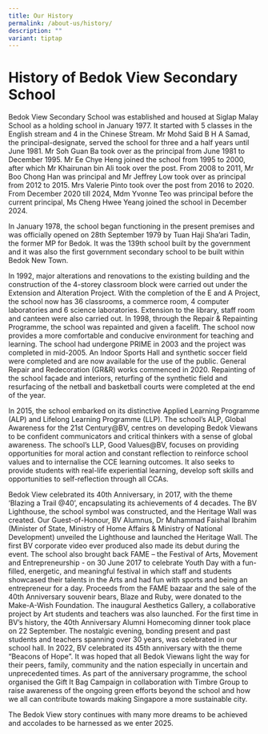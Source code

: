 ```yaml
---
title: Our History
permalink: /about-us/history/
description: ""
variant: tiptap
---
```

<h1>History of Bedok View Secondary School</h1>
<p>Bedok View Secondary School was established and housed at Siglap Malay
School as a holding school in January 1977. It started with 5 classes in
the English stream and 4 in the Chinese Stream. Mr Mohd Said B H A Samad,
the principal-designate, served the school for three and a half years until
June 1981. Mr Soh Guan Ba took over as the principal from June 1981 to
December 1995. Mr Ee Chye Heng joined the school from 1995 to 2000, after
which Mr Khairunan bin Ali took over the post. From 2008 to 2011, Mr Boo
Chong Han was principal and Mr Jeffrey Low took over as principal from
2012 to 2015. Mrs Valerie Pinto took over the post from 2016 to 2020. From
December 2020 till 2024, Mdm Yvonne Teo was principal before the current
principal, Ms Cheng Hwee Yeang joined the school in December 2024.</p>
<p>In January 1978, the school began functioning in the present premises
and was officially opened on 28th September 1979 by Tuan Haji Sha’ari Tadin,
the former MP for Bedok. It was the 139th school built by the government
and it was also the first government secondary school to be built within
Bedok New Town.</p>
<p>In 1992, major alterations and renovations to the existing building and
the construction of the 4-storey classroom block were carried out under
the Extension and Alteration Project. With the completion of the E and
A Project, the school now has 36 classrooms, a commerce room, 4 computer
laboratories and 6 science laboratories. Extension to the library, staff
room and canteen were also carried out. In 1998, through the Repair &amp;
Repainting Programme, the school was repainted and given a facelift. The
school now provides a more comfortable and conducive environment for teaching
and learning. The school had undergone PRIME in 2003 and the project was
completed in mid-2005. An Indoor Sports Hall and synthetic soccer field
were completed and are now available for the use of the public. General
Repair and Redecoration (GR&amp;R) works commenced in 2020. Repainting
of the school façade and interiors, returfing of the synthetic field and
resurfacing of the netball and basketball courts were completed at the
end of the year.</p>
<p>In 2015, the school embarked on its distinctive Applied Learning Programme
(ALP) and Lifelong Learning Programme (LLP). The school’s ALP, Global Awareness
for the 21st Century@BV, centres on developing Bedok Viewans to be confident
communicators and critical thinkers with a sense of global awareness. The
school’s LLP, Good Values@BV, focuses on providing opportunities for moral
action and constant reflection to reinforce school values and to internalise
the CCE learning outcomes. It also seeks to provide students with real-life
experiential learning, develop soft skills and opportunities to self-reflection
through all CCAs.</p>
<p>Bedok View celebrated its 40th Anniversary, in 2017, with the theme ‘Blazing
a Trail @40’, encapsulating its achievements of 4 decades. The BV Lighthouse,
the school symbol was constructed, and the Heritage Wall was created. Our
Guest-of-Honour, BV Alumnus, Dr Muhammad Faishal Ibrahim (Minister of State,
Ministry of Home Affairs &amp; Ministry of National Development) unveiled
the Lighthouse and launched the Heritage Wall. The first BV corporate video
ever produced also made its debut during the event. The school also brought
back FAME – the Festival of Arts, Movement and Entrepreneurship - on 30
June 2017 to celebrate Youth Day with a fun-filled, energetic, and meaningful
festival in which staff and students showcased their talents in the Arts
and had fun with sports and being an entrepreneur for a day. Proceeds from
the FAME bazaar and the sale of the 40th Anniversary souvenir bears, Blaze
and Ruby, were donated to the Make-A-Wish Foundation. The inaugural Aesthetics
Gallery, a collaborative project by Art students and teachers was also
launched. For the first time in BV’s history, the 40th Anniversary Alumni
Homecoming dinner took place on 22 September. The nostalgic evening, bonding
present and past students and teachers spanning over 30 years, was celebrated
in our school hall. In 2022, BV celebrated its 45th anniversary with the
theme “Beacons of Hope”. It was hoped that all Bedok Viewans light the
way for their peers, family, community and the nation especially in uncertain
and unprecedented times. As part of the anniversary programme, the school
organised the Gift It Bag Campaign in collaboration with Timbre Group to
raise awareness of the ongoing green efforts beyond the school and how
we all can contribute towards making Singapore a more sustainable city.</p>
<p>The Bedok View story continues with many more dreams to be achieved and
accolades to be harnessed as we enter 2025.</p>